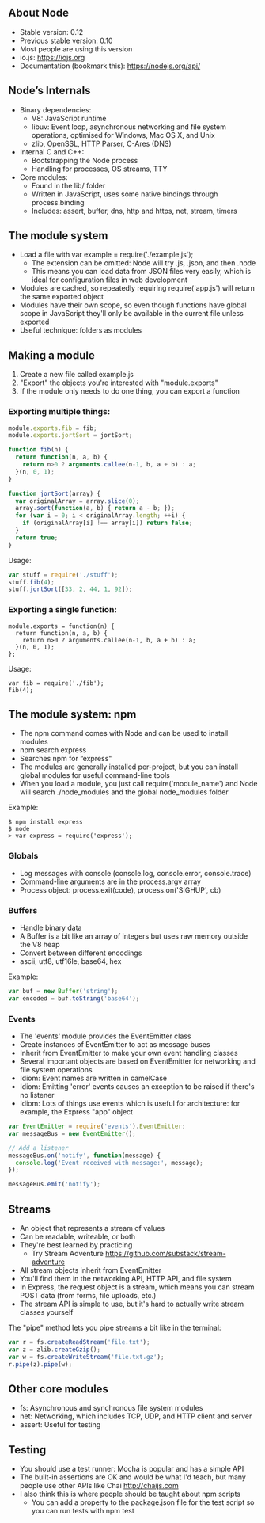 ## About Node

* Stable version: 0.12
* Previous stable version: 0.10
* Most people are using this version
* io.js: https://iojs.org
* Documentation (bookmark this): https://nodejs.org/api/


## Node’s Internals

* Binary dependencies:
  * V8: JavaScript runtime
  * libuv: Event loop, asynchronous networking and file system operations, optimised for Windows, Mac OS X, and Unix
  * zlib, OpenSSL, HTTP Parser, C-Ares (DNS)
* Internal C and C++:
  * Bootstrapping the Node process
  * Handling for processes, OS streams, TTY
* Core modules:
  * Found in the lib/ folder
  * Written in JavaScript, uses some native bindings through process.binding
  * Includes: assert, buffer, dns, http and https, net, stream, timers


## The module system

* Load a file with var example = require('./example.js');
  * The extension can be omitted: Node will try .js, .json, and then .node
  * This means you can load data from JSON files very easily, which is ideal for configuration files in web development
* Modules are cached, so repeatedly requiring require('app.js') will return the same exported object
* Modules have their own scope, so even though functions have global scope in JavaScript they'll only be available in the current file unless exported
* Useful technique: folders as modules


## Making a module

1. Create a new file called example.js
2. "Export" the objects you're interested with "module.exports"
3. If the module only needs to do one thing, you can export a function

### Exporting multiple things:

```javascript
module.exports.fib = fib;
module.exports.jortSort = jortSort;

function fib(n) {
  return function(n, a, b) {
    return n>0 ? arguments.callee(n-1, b, a + b) : a;
  }(n, 0, 1);
}

function jortSort(array) {
  var originalArray = array.slice(0);
  array.sort(function(a, b) { return a - b; });
  for (var i = 0; i < originalArray.length; ++i) {
    if (originalArray[i] !== array[i]) return false;
  }
  return true;
}
```

Usage:

```javascript
var stuff = require('./stuff');
stuff.fib(4);
stuff.jortSort([33, 2, 44, 1, 92]);
```

### Exporting a single function:

```
module.exports = function(n) {
  return function(n, a, b) {
    return n>0 ? arguments.callee(n-1, b, a + b) : a;
  }(n, 0, 1);
};
```

Usage:

```
var fib = require('./fib');
fib(4);
```

## The module system: npm

* The npm command comes with Node and can be used to install modules
* npm search express
* Searches npm for “express"
* The modules are generally installed per-project, but you can install global modules for useful command-line tools
* When you load a module, you just call require('module_name') and Node will search ./node_modules and the global node_modules folder

Example:

```shell
$ npm install express
$ node
> var express = require('express');
```

### Globals

* Log messages with console (console.log, console.error, console.trace)
* Command-line arguments are in the process.argv array
* Process object: process.exit(code), process.on('SIGHUP', cb)

### Buffers

* Handle binary data
* A Buffer is a bit like an array of integers but uses raw memory outside the V8 heap
* Convert between different encodings
* ascii, utf8, utf16le, base64, hex

Example:

```javascript
var buf = new Buffer('string');
var encoded = buf.toString('base64');
```
### Events

* The 'events' module provides the EventEmitter class
* Create instances of EventEmitter to act as message buses
* Inherit from EventEmitter to make  your own event handling classes
* Several important objects are based on EventEmitter for networking and file system operations
* Idiom: Event names are written in camelCase
* Idiom: Emitting 'error' events causes an exception to be raised if there's no listener 
* Idiom: Lots of things use events which is useful for architecture: for example, the Express "app" object

```javascript
var EventEmitter = require('events').EventEmitter;
var messageBus = new EventEmitter();

// Add a listener
messageBus.on('notify', function(message) {
  console.log('Event received with message:', message);
});

messageBus.emit('notify');
```

## Streams

* An object that represents a stream of values
* Can be readable, writeable, or both
* They're best learned by practicing
  * Try Stream Adventure https://github.com/substack/stream-adventure
* All stream objects inherit from EventEmitter
* You'll find them in the networking API, HTTP API, and file system
* In Express, the request object is a stream, which means you can stream POST data (from forms, file uploads, etc.)
* The stream API is simple to use, but it's hard to actually write stream classes yourself

The "pipe" method lets you pipe streams a bit like in the terminal:

```javascript
var r = fs.createReadStream('file.txt');
var z = zlib.createGzip();
var w = fs.createWriteStream('file.txt.gz');
r.pipe(z).pipe(w);
```

## Other core modules

* fs: Asynchronous and synchronous file system modules
* net: Networking, which includes TCP, UDP, and HTTP client and server
* assert: Useful for testing

## Testing

* You should use a test runner: Mocha is popular and has a simple API
* The built-in assertions are OK and would be what I'd teach, but many people use other APIs like Chai http://chaijs.com
* I also think this is where people should be taught about npm scripts
  * You can add a property to the package.json file for the test script so you can run tests with npm test
